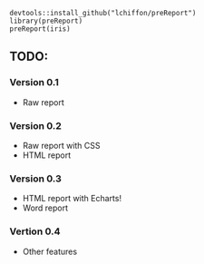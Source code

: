 

```
devtools::install_github("lchiffon/preReport")
library(preReport)
preReport(iris)
```

## TODO:

###  Version  0.1
- Raw report

### Version 0.2
- Raw report with CSS
- HTML report

### Version 0.3
- HTML report with Echarts!
- Word report

### Vertion 0.4
- Other features
